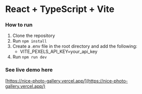 # React + TypeScript + Vite


### How to run

1. Clone the repository
2. Run `npm install`
3. Create a .env file in the root directory and add the following:
    - VITE_PEXELS_API_KEY=your_api_key
4. Run `npm run dev`


### See live demo here

[https://nice-photo-gallery.vercel.app/](https://nice-photo-gallery.vercel.app/)
